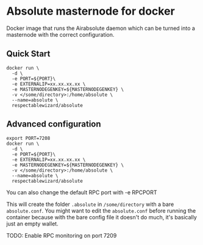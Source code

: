 Absolute masternode for docker
=============================

Docker image that runs the Airabsolute daemon which can be turned into a masternode with the correct configuration.

Quick Start
-------------

```shell
docker run \
  -d \
  -e PORT=${PORT}\
  -e EXTERNALIP=xx.xx.xx.xx \
  -e MASTERNODEGENKEY=${MASTERNODEGENKEY} \
  -v </some/directory>:/home/absolute \
  --name=absolute \
  respectablewizard/absolute
```

## Advanced configuration ##

``` shell
export PORT=7208
docker run \
  -d \
  -e PORT=${PORT}\
  -e EXTERNALIP=xx.xx.xx.xx \
  -e MASTERNODEGENKEY=${MASTERNODEGENKEY} \
  -v </some/directory>:/home/absolute \
  --name=absolute \
  respectablewizard/absolute
```

You can also change the default RPC port with -e RPCPORT

This will create the folder `.absolute` in `/some/directory` with a bare `absolute.conf`. You might want to edit the `absolute.conf` before running the container because with the bare config file it doesn't do much, it's basically just an empty wallet.

TODO: Enable RPC monitoring on port 7209